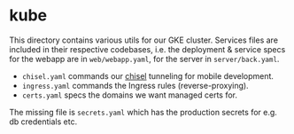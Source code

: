 # kube

This directory contains various utils for our GKE cluster. Services files are included in their respective codebases,
i.e. the deployment & service specs for the webapp are in `web/webapp.yaml`, for the server in `server/back.yaml`.

- `chisel.yaml` commands our [chisel](https://github.com/jpillora/chisel) tunneling for mobile development.
- `ingress.yaml` commands the Ingress rules (reverse-proxying).
- `certs.yaml` specs the domains we want managed certs for.

The missing file is `secrets.yaml` which has the production secrets for e.g. db credentials etc.

